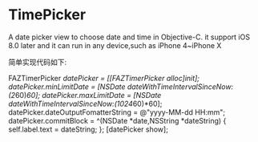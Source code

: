 # TimePicker
 A date picker view to choose date and time in Objective-C. it support iOS 8.0 later and it can run in any device,such as iPhone 4~iPhone X


简单实现代码如下:

FAZTimerPicker *datePicker = [[FAZTimerPicker alloc]init];
datePicker.minLimitDate = [NSDate dateWithTimeIntervalSinceNow:(2*60)*60];
datePicker.maxLimitDate = [NSDate dateWithTimeIntervalSinceNow:(1024*60)*60];
datePicker.dateOutputFomatterString = @"yyyy-MM-dd HH:mm";
datePicker.commitBlock = ^(NSDate *date,NSString *dateString)
{
    self.label.text = dateString;
};
[datePicker show];
